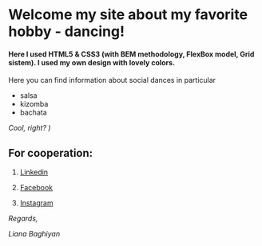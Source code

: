 # Welcome my site about my favorite hobby - dancing!

#### Here I used HTML5 & CSS3 (with BEM methodology, FlexBox model, Grid sistem). I used my own design with lovely colors.

Here you can find information about social dances in particular

* salsa
* kizomba
* bachata

_Cool, right? )_

## For cooperation:
1. [Linkedin](https://github.com/lianbagiyan)

1. [Facebook](https://www.facebook.com/liana.bagiyan.9?ref=bookmarks)

1. [Instagram](https://www.instagram.com/_sweetli__/)

 _Regards,_
 
_Liana Baghiyan_
